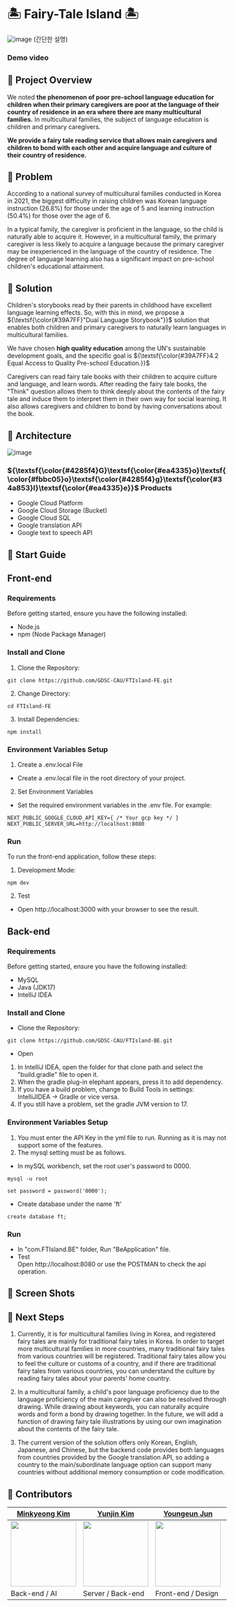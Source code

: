 # 🏝️ Fairy-Tale Island 🏝️
![image](https://github.com/GDSC-CAU/FTIsland-BE/assets/81238093/f99316f4-59f0-460b-a0cd-356fd96c553b)
(간단한 설명)

### Demo video

## 📌 Project Overview

We noted **the phenomenon of poor pre-school language education for children when their primary caregivers are poor at the language of their country of residence in an era where there are many multicultural families.** In multicultural families, the subject of language education is children and primary caregivers.

**We provide a fairy tale reading service that allows main caregivers and children to bond with each other and acquire language and culture of their country of residence.**

## 📌 Problem

According to a national survey of multicultural families conducted in Korea in 2021, the biggest difficulty in raising children was Korean language instruction (26.8%) for those under the age of 5 and learning instruction (50.4%) for those over the age of 6.

In a typical family, the caregiver is proficient in the language, so the child is naturally able to acquire it. However, in a multicultural family, the primary caregiver is less likely to acquire a language because the primary caregiver may be inexperienced in the language of the country of residence. The degree of language learning also has a significant impact on pre-school children's educational attainment.

## 📌 Solution
Children's storybooks read by their parents in childhood have excellent language learning effects. So, with this in mind, we propose a ${\textsf{\color{#39A7FF}"Dual Language Storybook"}}$ solution that enables both children and primary caregivers to naturally learn languages in multicultural families.

We have chosen **high quality education** among the UN's sustainable development goals, and the specific goal is ${\textsf{\color{#39A7FF}4.2 Equal Access to Quality Pre-school Education.}}$

Caregivers can read fairy tale books with their children to acquire culture and language, and learn words. After reading the fairy tale books, the "Think" question allows them to think deeply about the contents of the fairy tale and induce them to interpret them in their own way for social learning. It also allows caregivers and children to bond by having conversations about the book.

## 📌 Architecture
![image](https://github.com/GDSC-CAU/FTIsland-BE/assets/81238093/5f40878e-c43b-4642-8406-0ce5375903b2)

### ${\textsf{\color{#4285f4}G}\textsf{\color{#ea4335}o}\textsf{\color{#fbbc05}o}\textsf{\color{#4285f4}g}\textsf{\color{#34a853}l}\textsf{\color{#ea4335}e}}$ Products
- Google Cloud Platform
- Google Cloud Storage (Bucket)
- Google Cloud SQL
- Google translation API
- Google text to speech API

## 📌 Start Guide

## Front-end

### Requirements
Before getting started, ensure you have the following installed:

- Node.js
- npm (Node Package Manager)

### Install and Clone
1. Clone the Repository:

```
git clone https://github.com/GDSC-CAU/FTIsland-FE.git
```

2. Change Directory:

```
cd FTIsland-FE
```

3. Install Dependencies:

```
npm install
```

### Environment Variables Setup
1. Create a .env.local File
- Create a .env.local file in the root directory of your project.

2. Set Environment Variables
- Set the required environment variables in the .env file. For example:

```
NEXT_PUBLIC_GOOGLE_CLOUD_API_KEY={ /* Your gcp key */ }
NEXT_PUBLIC_SERVER_URL=http://localhost:8080
```

### Run
To run the front-end application, follow these steps:

1. Development Mode:

```
npm dev
```

2. Test
- Open http://localhost:3000 with your browser to see the result.


## Back-end

### Requirements
Before getting started, ensure you have the following installed:

- MySQL
- Java (JDK17)
- IntelliJ IDEA

### Install and Clone
- Clone the Repository:

```
git clone https://github.com/GDSC-CAU/FTIsland-BE.git
```
- Open
1. In IntelliJ IDEA, open the folder for that clone path and select the "build.gradle" file to open it.
2. When the gradle plug-in elephant appears, press it to add dependency.
3. If you have a build problem, change to Build Tools in settings: IntelliJIDEA -> Gradle or vice versa.
4. If you still have a problem, set the gradle JVM version to 17.


### Environment Variables Setup
1. You must enter the API Key in the yml file to run. Running as it is may not support some of the features.
2. The mysql setting must be as follows.

- In mySQL workbench, set the root user's password to 0000.
```
mysql -u root
```
```
set password = password('0000');
```

- Create database under the name 'ft'
```
create database ft;
```
### Run
- In "com.FTIsland.BE" folder, Run "BeApplication" file.
- Test </br>
  Open http://localhost:8080 or use the POSTMAN to check the api operation.


## 📌 Screen Shots

## 📌 Next Steps

1. Currently, it is for multicultural families living in Korea, and registered fairy tales are mainly for traditional fairy tales in Korea. In order to target more multicultural families in more countries, many traditional fairy tales from various countries will be registered. Traditional fairy tales allow you to feel the culture or customs of a country, and if there are traditional fairy tales from various countries, you can understand the culture by reading fairy tales about your parents' home country.

2. In a multicultural family, a child's poor language proficiency due to the language proficiency of the main caregiver can also be resolved through drawing. While drawing about keywords, you can naturally acquire words and form a bond by drawing together. In the future, we will add a function of drawing fairy tale illustrations by using our own imagination about the contents of the fairy tale.

3. The current version of the solution offers only Korean, English, Japanese, and Chinese, but the backend code provides both languages from countries provided by the Google translation API, so adding a country to the main/subordinate language option can support many countries without additional memory consumption or code modification.

## 📌 Contributors

| [Minkyeong Kim](https://github.com/alsrudrl1220) | [Yunjin Kim](https://github.com/RumosZin) | [Youngeun Jun](https://github.com/Junyewdd) | [Seungwon Choi](https://github.com/seung1) |
| --- | --- | --- | --- |
| <img src="https://github.com/GDSC-CAU/FTIsland-BE/assets/80468377/718adbac-97b2-4f1b-a312-4143108c8dd4" width="150" /> | <img src="https://github.com/GDSC-CAU/FTIsland-BE/assets/81238093/395dcbea-2778-47d8-ad97-8566606e029a" width="150" /> | <img src="https://github.com/GDSC-CAU/FTIsland-BE/assets/33658057/50800865-b2d0-4187-9a56-093453c18e92" width="150" /> | <img src="https://github.com/GDSC-CAU/FTIsland-BE/assets/33658057/b6934dab-2bba-4533-982d-847684b9fcfe" width="150" /> |
| Back-end / AI | Server / Back-end | Front-end / Design | Front-end / Design |



